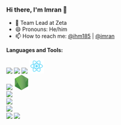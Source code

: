 ### Hi there, I'm Imran 👋

- 👷 Team Lead at Zeta
- 😄 Pronouns: He/him
- 📫 How to reach me: [@ihm185](https://twitter.com/ihm185) | [@imran](mailto:hello@imraan.in)

**Languages and Tools:**  

<code><img src='https://raw.githubusercontent.com/sammwyy/sammwyy/master/skills/html.png' height='40px'></code>
<code><img src='https://raw.githubusercontent.com/sammwyy/sammwyy/master/skills/css.png' height='40px'></code>
<code><img src='https://raw.githubusercontent.com/sammwyy/sammwyy/master/skills/javascript.jpg' height='40px'></code>
<code><img height="40" src="https://raw.githubusercontent.com/github/explore/80688e429a7d4ef2fca1e82350fe8e3517d3494d/topics/react/react.png"></code>
<code> <img src='https://raw.githubusercontent.com/sammwyy/sammwyy/master/skills/php.png' height='40px'></code>
<code><img height="40" src="https://raw.githubusercontent.com/github/explore/80688e429a7d4ef2fca1e82350fe8e3517d3494d/topics/nodejs/nodejs.png"></code>
<code> <img src='https://raw.githubusercontent.com/sammwyy/sammwyy/master/skills/mongo.png' height='40px'></code>
<code> <img src='https://raw.githubusercontent.com/sammwyy/sammwyy/master/skills/mariadb.png' height='40px'></code>
<code> <img src='https://raw.githubusercontent.com/sammwyy/sammwyy/master/skills/mysql.png' height='40px'></code>
<code> <img src='https://raw.githubusercontent.com/sammwyy/sammwyy/master/skills/nextjs.png' height='40px'></code>
<code><img src='https://raw.githubusercontent.com/sammwyy/sammwyy/master/skills/apache.png' height='40px'/></code>
<!-- <code><img height="40" src="https://avatars1.githubusercontent.com/u/42048915?s=200&v=4"></code> -->


<!-- [![GitHub Streak](https://github-readme-streak-stats.herokuapp.com?user=ranababu1&theme=shades-of-purple)](https://git.io/streak-stats) -->

